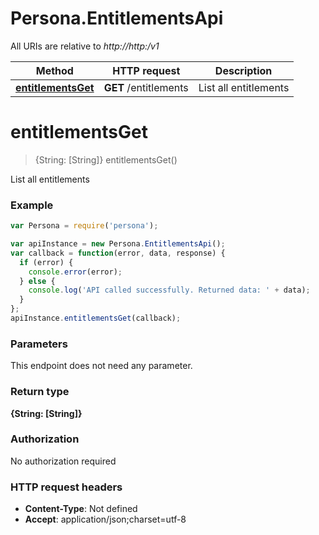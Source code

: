# Persona.EntitlementsApi

All URIs are relative to *http://http:/v1*

Method | HTTP request | Description
------------- | ------------- | -------------
[**entitlementsGet**](EntitlementsApi.md#entitlementsGet) | **GET** /entitlements | List all entitlements


<a name="entitlementsGet"></a>
# **entitlementsGet**
> {String: [String]} entitlementsGet()

List all entitlements

### Example
```javascript
var Persona = require('persona');

var apiInstance = new Persona.EntitlementsApi();
var callback = function(error, data, response) {
  if (error) {
    console.error(error);
  } else {
    console.log('API called successfully. Returned data: ' + data);
  }
};
apiInstance.entitlementsGet(callback);
```

### Parameters
This endpoint does not need any parameter.

### Return type

**{String: [String]}**

### Authorization

No authorization required

### HTTP request headers

 - **Content-Type**: Not defined
 - **Accept**: application/json;charset=utf-8

